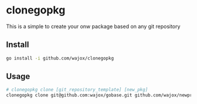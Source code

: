 # clonegopkg

This is a simple to create your onw package based on any git repository

## Install
```sh
go install -i github.com/wajox/clonegopkg
```

## Usage

```sh
# clonegopkg clone [git_repository_template] [new_pkg]
clonegopkg clone git@github.com:wajox/gobase.git github.com/wajox/newproject
```
